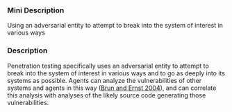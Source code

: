 ### Mini Description

Using an adversarial entity to attempt to break into the system of interest in various ways

### Description

Penetration testing specifically uses an adversarial entity to attempt to break into the system of interest in various ways and to go as deeply into its systems as possible. Agents can analyze the vulnerabilities of other systems and agents in this way ([Brun and Ernst 2004](https://homes.cs.washington.edu/~mernst/pubs/machlearn-errors-icse2004.pdf)), and can correlate this analysis with analyses of the likely source code generating those vulnerabilities.

